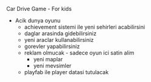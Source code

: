 ﻿Car Drive Game - For kids


* Acik dunya oyunu
  * achievement sistemi ile yeni sehirleri acabilirsini
  * daglar arasinda gidebilirsiniz
  * yeni araclar kullanabilirsiniz
  * gorevler yapabilirsiniz
  * reklam olmucak - sadece oyun ici satin alim
    * yeni maplar 
    * yeni mevsimler
  * playfab ile player datasi tutulacak










